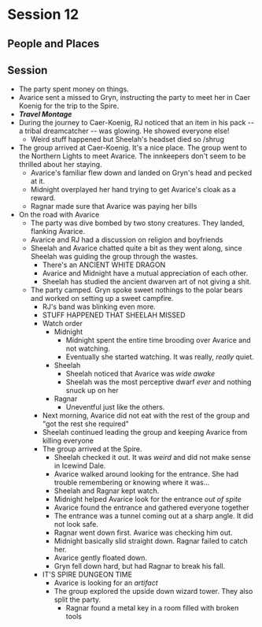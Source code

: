 
# Session 12
## People and Places
## Session
* The party spent money on things.	
* Avarice sent a missed to Gryn, instructing the party to meet her in Caer Koenig for the trip to the Spire.
* ***Travel Montage***
* During the journey to Caer-Koenig, RJ noticed that an item in his pack -- a tribal dreamcatcher -- was glowing. He showed everyone else!
	* Weird stuff happened but Sheelah's headset died so /shrug
* The group arrived at Caer-Koenig. It's a nice place. The group went to the Northern Lights to meet Avarice. The innkeepers don't seem to be thrilled about her staying.
	* Avarice's familiar flew down and landed on Gryn's head and pecked at it.
	* Midnight overplayed her hand trying to get Avarice's cloak as a reward.
	* Ragnar made sure that Avarice was paying her bills
* On the road with Avarice
	* The party was dive bombed by two stony creatures. They landed, flanking Avarice.
	* Avarice and RJ had a discussion on religion and boyfriends
	* Sheelah and Avarice chatted quite a bit as they went along, since Sheelah was guiding the group through the wastes.
		* There's an ANCIENT WHITE DRAGON
		* Avarice and Midnight have a mutual appreciation of each other.
		* Sheelah has studied the ancient dwarven art of not giving a shit.
	* The party camped. Gryn spoke sweet nothings to the polar bears and worked on setting up a sweet campfire.
		* RJ's band was blinking even more.
		* STUFF HAPPENED THAT SHEELAH MISSED
		* Watch order
			* Midnight
				* Midnight spent the entire time brooding over Avarice and not watching.
				* Eventually she started watching. It was really, _really_ quiet.
			* Sheelah
				* Sheelah noticed that Avarice was _wide awake_
				* Sheelah was the most perceptive dwarf _ever_ and nothing snuck up on her
			* Ragnar
				* Uneventful just like the others.
		* Next morning, Avarice did not eat with the rest of the group and "got the rest she required"
		* Sheelah continued leading the group and keeping Avarice from killing everyone
		* The group arrived at the Spire.
			* Sheelah checked it out. It was _weird_ and did not make sense in Icewind Dale.
			* Avarice walked around looking for the entrance. She had trouble remembering or knowing where it was...
			* Sheelah and Ragnar kept watch.
			* Midnight helped Avarice look for the entrance _out of spite_
			* Avarice found the entrance and gathered everyone together
			* The entrance was a tunnel coming out at a sharp angle. It did not look safe.
			* Ragnar went down first. Avarice was checking him out.
			* Midnight basically slid straight down. Ragnar failed to catch her.
			* Avarice gently floated down.
			* Gryn fell down hard, but had Ragnar to break his fall.
		* IT'S SPIRE DUNGEON TIME
			* Avarice is looking for an _artifact_
			* The group explored the upside down wizard tower. They also split the party.
				* Ragnar found a metal key in a room filled with broken tools
<!--stackedit_data:
eyJoaXN0b3J5IjpbLTE4NDI1NTM5NjYsLTEzNDE5OTU4ODksLT
M1MDk4MDExMSw4MjM5ODY0OTQsLTU5NjY5NDcwMiwtMTk4ODAw
NjQxLC02MDczNjI2MiwtMzU0MDkxNDM4LDYxMjAzMjM5NSwtMT
AwMzE3NTExOCwtMTQ1NDk5MjMzNCwtMzI4ODY3ODgwLDE4MzQz
MjI3MiwxNDEzOTEwOTg4LC00Mzk3NjgxMjIsLTgzODA2OTY2Ni
wxMTY5NDA1Mzc2XX0=
-->